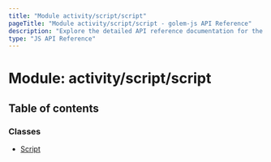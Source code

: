 ```yaml
---
title: "Module activity/script/script"
pageTitle: "Module activity/script/script - golem-js API Reference"
description: "Explore the detailed API reference documentation for the Module activity/script/script within the golem-js SDK for the Golem Network."
type: "JS API Reference"
---
```

# Module: activity/script/script

## Table of contents

### Classes

- [Script](../classes/activity_script_script.Script)
